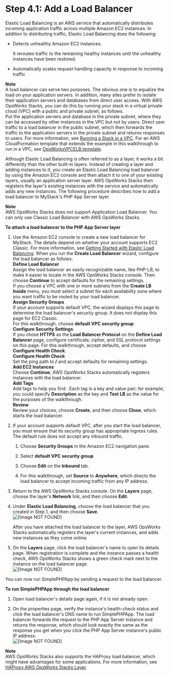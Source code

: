 # Step 4\.1: Add a Load Balancer<a name="gettingstarted-scale-elb"></a>

Elastic Load Balancing is an AWS service that automatically distributes incoming application traffic across multiple Amazon EC2 instances\. In addition to distributing traffic, Elastic Load Balancing does the following:

+ Detects unhealthy Amazon EC2 instances\.

  It reroutes traffic to the remaining healthy instances until the unhealthy instances have been restored\.

+ Automatically scales request handling capacity in response to incoming traffic

**Note**  
A load balancer can serve two purposes\. The obvious one is to equalize the load on your application servers\. In addition, many sites prefer to isolate their application servers and databases from direct user access\. With AWS OpsWorks Stacks, you can do this by running your stack in a virtual private cloud \(VPC\) with a public and private subnet, as follows\.   
Put the application servers and database in the private subnet, where they can be accessed by other instances in the VPC but not by users\.
Direct user traffic to a load balancer in the public subnet, which then forwards the traffic to the application servers in the private subnet and returns responses to users\.
For more information, see [Running a Stack in a VPC](workingstacks-vpc.md)\. For an AWS CloudFormation template that extends the example in this walkthrough to run in a VPC, see [OpsWorksVPCELB\.template](https://s3.amazonaws.com/cloudformation-templates-us-east-1/OpsWorksVPCELB.template)\.

Although Elastic Load Balancing is often referred to as a layer, it works a bit differently than the other built\-in layers\. Instead of creating a layer and adding instances to it, you create an Elastic Load Balancing load balancer by using the Amazon EC2 console and then attach it to one of your existing layers, usually an application server layer\. AWS OpsWorks Stacks then registers the layer's existing instances with the service and automatically adds any new instances\. The following procedure describes how to add a load balancer to MyStack's PHP App Server layer\.

**Note**  
AWS OpsWorks Stacks does not support Application Load Balancer\. You can only use Classic Load Balancer with AWS OpsWorks Stacks\.

**To attach a load balancer to the PHP App Server layer**

1. Use the Amazon EC2 console to create a new load balancer for MyStack\. The details depend on whether your account supports EC2 Classic\. For more information, see [Getting Started with Elastic Load Balancing](http://docs.aws.amazon.com/elasticloadbalancing/latest/userguide/load-balancer-getting-started.html)\. When you run the **Create Load Balancer** wizard, configure the load balancer as follows:  
**Define Load Balancer**  
Assign the load balancer an easily recognizable name, like PHP\-LB, to make it easier to locate in the AWS OpsWorks Stacks console\. Then choose **Continue** to accept defaults for the remaining settings\.  
If you choose a VPC with one or more subnets from the **Create LB Inside** menu, you must select a subnet for each availability zone where you want traffic to be routed by your load balancer\.  
**Assign Security Groups**  
If your account supports default VPC, the wizard displays this page to determine the load balancer's security group\. It does not display this page for EC2 Classic\.  
For this walkthrough, choose **default VPC security group**\.  
**Configure Security Settings**  
If you chose **HTTPS** as the **Load Balancer Protocol** on the **Define Load Balancer** page, configure certificate, cipher, and SSL protocol settings on this page\. For this walkthrough, accept defaults, and choose **Configure Health Check**\.  
**Configure Health Check**  
Set the ping path to **/** and accept defaults for remaining settings\.  
**Add EC2 Instances**  
Choose **Continue**; AWS OpsWorks Stacks automatically registers instances with the load balancer\.  
**Add Tags**  
Add tags to help you find \. Each tag is a key and value pair; for example, you could specify **Description** as the key and **Test LB** as the value for the purposes of the walkthrough\.  
**Review**  
Review your choices, choose **Create**, and then choose **Close**, which starts the load balancer\.

1. If your account supports default VPC, after you start the load balancer, you must ensure that its security group has appropriate ingress rules\. The default rule does not accept any inbound traffic\.

   1. Choose **Security Groups** in the Amazon EC2 navigation pane\.

   1. Select **default VPC security group**

   1. Choose **Edit** on the **Inbound** tab\.

   1. For this walkthrough, set **Source** to **Anywhere**, which directs the load balancer to accept incoming traffic from any IP address\.

1. Return to the AWS OpsWorks Stacks console\. On the **Layers** page, choose the layer's **Network** link, and then choose **Edit**\.

1. Under **Elastic Load Balancing**, choose the load balancer that you created in Step 1, and then choose **Save**\.  
![\[Image NOT FOUND\]](http://docs.aws.amazon.com/opsworks/latest/userguide/images/elb_select.png)

   After you have attached the load balancer to the layer, AWS OpsWorks Stacks automatically registers the layer's current instances, and adds new instances as they come online\.

1. On the **Layers** page, click the load balancer's name to open its details page\. When registration is complete and the instance passes a health check, AWS OpsWorks Stacks shows a green check mark next to the instance on the load balancer page\.  
![\[Image NOT FOUND\]](http://docs.aws.amazon.com/opsworks/latest/userguide/images/elb_properties3.png)

You can now run SimplePHPApp by sending a request to the load balancer\.

**To run SimplePHPApp through the load balancer**

1. Open load balancer's details page again, if it is not already open\.

1. On the properties page, verify the instance's health\-check status and click the load balancer's DNS name to run SimplePHPApp\. The load balancer forwards the request to the PHP App Server instance and returns the response, which should look exactly the same as the response you get when you click the PHP App Server instance's public IP address\.  
![\[Image NOT FOUND\]](http://docs.aws.amazon.com/opsworks/latest/userguide/images/elb_properties2.png)

**Note**  
AWS OpsWorks Stacks also supports the HAProxy load balancer, which might have advantages for some applications\. For more information, see [HAProxy AWS OpsWorks Stacks Layer](layers-haproxy.md)\.